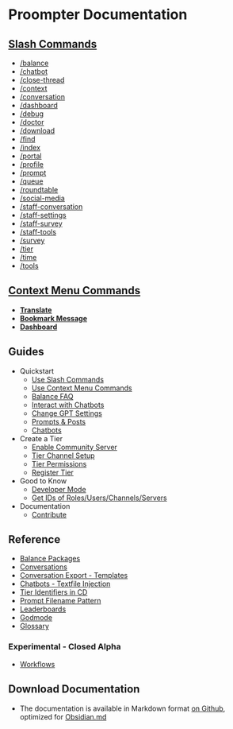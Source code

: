 # Proompter Documentation

## [Slash Commands](proompter-documentation/guides/Quickstart/Slash%20Commands.md)
- [/balance](proompter-documentation/slash-command/balance.md) 
- [/chatbot](proompter-documentation/slash-command/chatbot.md) 
- [/close-thread](proompter-documentation/slash-command/close-thread.md)
- [/context](proompter-documentation/slash-command/context.md) 
- [/conversation](proompter-documentation/slash-command/conversation.md)
- [/dashboard](proompter-documentation/slash-command/dashboard.md)
- [/debug](proompter-documentation/slash-command/debug.md)
- [/doctor](proompter-documentation/slash-command/doctor.md) 
- [/download](proompter-documentation/slash-command/download.md)
- [/find](proompter-documentation/slash-command/find.md) 
- [/index](proompter-documentation/slash-command/index.md)
- [/portal](proompter-documentation/slash-command/portal.md) 
- [/profile](proompter-documentation/slash-command/profile.md)
- [/prompt](proompter-documentation/slash-command/prompt.md) 
- [/queue](proompter-documentation/slash-command/queue.md)
- [/roundtable](proompter-documentation/slash-command/roundtable.md) 
- [/social-media](proompter-documentation/slash-command/social-media.md) 
- [/staff-conversation](proompter-documentation/slash-command/staff-conversation.md) 
- [/staff-settings](proompter-documentation/slash-command/staff-settings.md) 
- [/staff-survey](proompter-documentation/slash-command/staff-survey.md) 
- [/staff-tools](proompter-documentation/slash-command/staff-tools.md)
- [/survey](proompter-documentation/slash-command/survey.md) 
- [/tier](proompter-documentation/slash-command/tier.md) 
- [/time](proompter-documentation/slash-command/time.md) 
- [/tools](proompter-documentation/slash-command/tools.md) 

## [Context Menu Commands](./guides/Quickstart/Context%20Menu%20Commands)
- **[Translate](./context-menu-command/Translate)**
- **[Bookmark Message](./context-menu-command/Bookmark%20Message)**
- **[Dashboard](./context-menu-command/Translate)**





## Guides
- Quickstart
	- [Use Slash Commands](./guides/Quickstart/Slash%20Commands)
	- [Use Context Menu Commands](./guides/Quickstart/Context%20Menu%20Commands)
	- [Balance FAQ](./guides/Balance)
	- [Interact with Chatbots](proompter-documentation/guides/Quickstart/Interact%20with%20Chatbots.md)
	- [Change GPT Settings](proompter-documentation/guides/LLM/How%20to%20change%20GPT%20settings.md)
	- [Prompts & Posts](./guides/Quickstart/Prompts%20&%20Posts)
	- [Chatbots](./guides/Quickstart/Chatbots)
- Create a Tier
	 - [Enable Community Server](./guides/Create%20a%20Tier/Enable%20Community%20Server) 
	 - [Tier Channel Setup](./guides/Create%20a%20Tier/Tier%20Channel%20Setup) 
	 - [Tier Permissions](./guides/Create%20a%20Tier/Tier%20Permissions) 
	 - [Register Tier](./guides/Create%20a%20Tier/Register%20Tier) 
- Good to Know
	- [Developer Mode](./guides/Good%20to%20Know/Developer%20Mode)
	- [Get IDs of Roles/Users/Channels/Servers](./guides/Good%20to%20Know/Get%20IDs%20of%20Roles-Users-Channels)
- Documentation
	- [Contribute](./guides/Documentation/Contribute)




## Reference
- [Balance Packages](./reference/Balance%20Packages)
- [Conversations](./reference/Conversation)
- [Conversation Export - Templates](./reference/Conversation%20Export%20Templates)
- [Chatbots - Textfile Injection](./reference/Chatbot%20Attachment%20Injection)
- [Tier Identifiers in CD](./reference/Tier%20Identifiers%20in%20CD)
- [Prompt Filename Pattern](./reference/Prompt%20Filename%20Pattern)
- [Leaderboards](./reference/Leaderboards)
- [Godmode](./reference/Godmode)
- [Glossary](./reference/Glossary)


### Experimental - Closed Alpha
- [Workflows](./reference/Workflow/Workflow%20Schema)





## Download Documentation
- The documentation is available in Markdown format [on Github](<https://github.com/collaborative-dynamics-ai/proompter-documentation>), optimized for [Obsidian.md](<https://obsidian.md/>)
